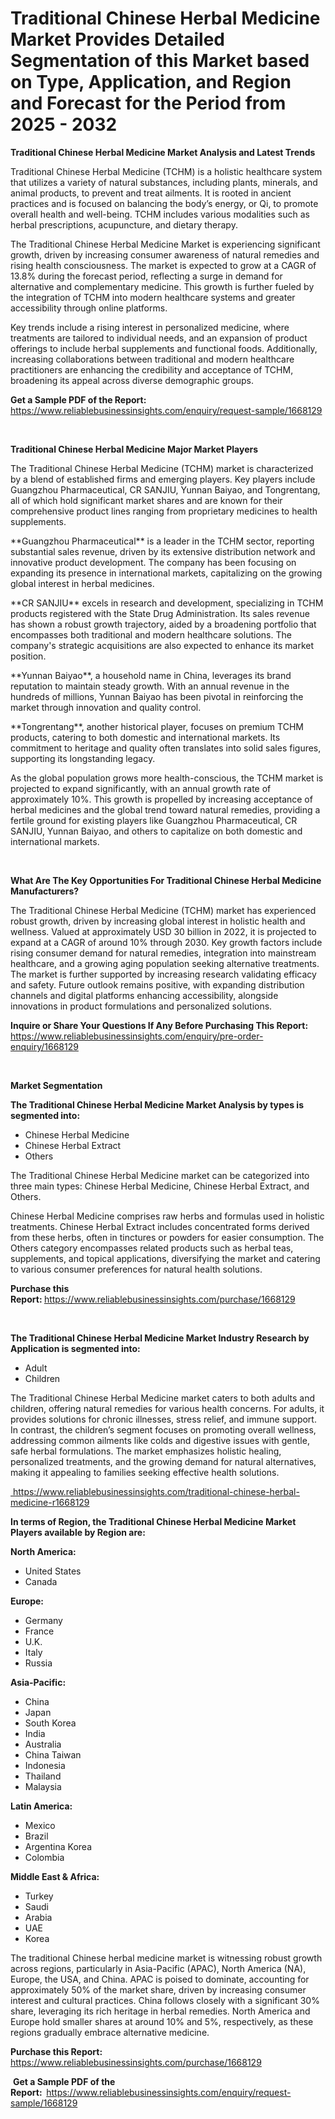 <p><h1>Traditional Chinese Herbal Medicine Market Provides Detailed Segmentation of this Market based on Type, Application, and Region and Forecast for the Period from 2025 - 2032</h1></p><p><strong>Traditional Chinese Herbal Medicine Market Analysis and Latest Trends</strong></p>
<p><p>Traditional Chinese Herbal Medicine (TCHM) is a holistic healthcare system that utilizes a variety of natural substances, including plants, minerals, and animal products, to prevent and treat ailments. It is rooted in ancient practices and is focused on balancing the body’s energy, or Qi, to promote overall health and well-being. TCHM includes various modalities such as herbal prescriptions, acupuncture, and dietary therapy.</p><p>The Traditional Chinese Herbal Medicine Market is experiencing significant growth, driven by increasing consumer awareness of natural remedies and rising health consciousness. The market is expected to grow at a CAGR of 13.8% during the forecast period, reflecting a surge in demand for alternative and complementary medicine. This growth is further fueled by the integration of TCHM into modern healthcare systems and greater accessibility through online platforms. </p><p>Key trends include a rising interest in personalized medicine, where treatments are tailored to individual needs, and an expansion of product offerings to include herbal supplements and functional foods. Additionally, increasing collaborations between traditional and modern healthcare practitioners are enhancing the credibility and acceptance of TCHM, broadening its appeal across diverse demographic groups.</p></p>
<p><strong>Get a Sample PDF of the Report:&nbsp;</strong> <a href="https://www.reliablebusinessinsights.com/enquiry/request-sample/1668129?utm_campaign=2853&utm_medium=2&utm_source=Github&utm_content=ia&utm_term=19042025&utm_id=traditional-chinese-herbal-medicine">https://www.reliablebusinessinsights.com/enquiry/request-sample/1668129</a></p>
<p>&nbsp;</p>
<p><strong>Traditional Chinese Herbal Medicine Major Market Players</strong></p>
<p><p>The Traditional Chinese Herbal Medicine (TCHM) market is characterized by a blend of established firms and emerging players. Key players include Guangzhou Pharmaceutical, CR SANJIU, Yunnan Baiyao, and Tongrentang, all of which hold significant market shares and are known for their comprehensive product lines ranging from proprietary medicines to health supplements.</p><p>**Guangzhou Pharmaceutical** is a leader in the TCHM sector, reporting substantial sales revenue, driven by its extensive distribution network and innovative product development. The company has been focusing on expanding its presence in international markets, capitalizing on the growing global interest in herbal medicines.</p><p>**CR SANJIU** excels in research and development, specializing in TCHM products registered with the State Drug Administration. Its sales revenue has shown a robust growth trajectory, aided by a broadening portfolio that encompasses both traditional and modern healthcare solutions. The company's strategic acquisitions are also expected to enhance its market position.</p><p>**Yunnan Baiyao**, a household name in China, leverages its brand reputation to maintain steady growth. With an annual revenue in the hundreds of millions, Yunnan Baiyao has been pivotal in reinforcing the market through innovation and quality control.</p><p>**Tongrentang**, another historical player, focuses on premium TCHM products, catering to both domestic and international markets. Its commitment to heritage and quality often translates into solid sales figures, supporting its longstanding legacy.</p><p>As the global population grows more health-conscious, the TCHM market is projected to expand significantly, with an annual growth rate of approximately 10%. This growth is propelled by increasing acceptance of herbal medicines and the global trend toward natural remedies, providing a fertile ground for existing players like Guangzhou Pharmaceutical, CR SANJIU, Yunnan Baiyao, and others to capitalize on both domestic and international markets.</p></p>
<p>&nbsp;</p>
<p><strong>What Are The Key Opportunities For Traditional Chinese Herbal Medicine Manufacturers?</strong></p>
<p><p>The Traditional Chinese Herbal Medicine (TCHM) market has experienced robust growth, driven by increasing global interest in holistic health and wellness. Valued at approximately USD 30 billion in 2022, it is projected to expand at a CAGR of around 10% through 2030. Key growth factors include rising consumer demand for natural remedies, integration into mainstream healthcare, and a growing aging population seeking alternative treatments. The market is further supported by increasing research validating efficacy and safety. Future outlook remains positive, with expanding distribution channels and digital platforms enhancing accessibility, alongside innovations in product formulations and personalized solutions.</p></p>
<p><strong>Inquire or Share Your Questions If Any Before Purchasing This Report:</strong> <a href="https://www.reliablebusinessinsights.com/enquiry/pre-order-enquiry/1668129?utm_campaign=2853&utm_medium=2&utm_source=Github&utm_content=ia&utm_term=19042025&utm_id=traditional-chinese-herbal-medicine">https://www.reliablebusinessinsights.com/enquiry/pre-order-enquiry/1668129</a></p>
<p>&nbsp;</p>
<p><strong>Market Segmentation</strong></p>
<p><strong>The Traditional Chinese Herbal Medicine Market Analysis by types is segmented into:</strong></p>
<p><ul><li>Chinese Herbal Medicine</li><li>Chinese Herbal Extract</li><li>Others</li></ul></p>
<p><p>The Traditional Chinese Herbal Medicine market can be categorized into three main types: Chinese Herbal Medicine, Chinese Herbal Extract, and Others. </p><p>Chinese Herbal Medicine comprises raw herbs and formulas used in holistic treatments. Chinese Herbal Extract includes concentrated forms derived from these herbs, often in tinctures or powders for easier consumption. The Others category encompasses related products such as herbal teas, supplements, and topical applications, diversifying the market and catering to various consumer preferences for natural health solutions.</p></p>
<p><strong>Purchase this Report:&nbsp;</strong><a href="https://www.reliablebusinessinsights.com/purchase/1668129?utm_campaign=2853&utm_medium=2&utm_source=Github&utm_content=ia&utm_term=19042025&utm_id=traditional-chinese-herbal-medicine">https://www.reliablebusinessinsights.com/purchase/1668129</a></p>
<p>&nbsp;</p>
<p><strong>The Traditional Chinese Herbal Medicine Market Industry Research by Application is segmented into:</strong></p>
<p><ul><li>Adult</li><li>Children</li></ul></p>
<p><p>The Traditional Chinese Herbal Medicine market caters to both adults and children, offering natural remedies for various health concerns. For adults, it provides solutions for chronic illnesses, stress relief, and immune support. In contrast, the children’s segment focuses on promoting overall wellness, addressing common ailments like colds and digestive issues with gentle, safe herbal formulations. The market emphasizes holistic healing, personalized treatments, and the growing demand for natural alternatives, making it appealing to families seeking effective health solutions.</p></p>
<p><a href="https://www.reliablebusinessinsights.com/traditional-chinese-herbal-medicine-r1668129?utm_campaign=2853&utm_medium=2&utm_source=Github&utm_content=ia&utm_term=19042025&utm_id=traditional-chinese-herbal-medicine">&nbsp;https://www.reliablebusinessinsights.com/traditional-chinese-herbal-medicine-r1668129</a></p>
<p><strong>In terms of Region, the Traditional Chinese Herbal Medicine Market Players available by Region are:</strong></p>
<p>
    <p> <strong> North America: </strong>
        <ul>
            <li>United States</li>
            <li>Canada</li>
        </ul>
        </p> 
    <p> <strong> Europe: </strong>
        <ul>
            <li>Germany</li>
            <li>France</li>
            <li>U.K.</li>
            <li>Italy</li>
            <li>Russia</li>
        </ul>
        </p> 
    <p> <strong> Asia-Pacific: </strong>
        <ul>
            <li>China</li>
            <li>Japan</li>
            <li>South Korea</li>
            <li>India</li>
            <li>Australia</li>
            <li>China Taiwan</li>
            <li>Indonesia</li>
            <li>Thailand</li>
            <li>Malaysia</li>
        </ul>
        </p> 
    <p> <strong> Latin America: </strong>
        <ul>
            <li>Mexico</li>
            <li>Brazil</li>
            <li>Argentina Korea</li>
            <li>Colombia</li>
        </ul>
        </p> 
    <p> <strong> Middle East & Africa: </strong>
        <ul>
            <li>Turkey</li>
            <li>Saudi</li>
            <li>Arabia</li>
            <li>UAE</li>
            <li>Korea</li>
        </ul>
    </p>
    </p>
<p><p>The traditional Chinese herbal medicine market is witnessing robust growth across regions, particularly in Asia-Pacific (APAC), North America (NA), Europe, the USA, and China. APAC is poised to dominate, accounting for approximately 50% of the market share, driven by increasing consumer interest and cultural practices. China follows closely with a significant 30% share, leveraging its rich heritage in herbal remedies. North America and Europe hold smaller shares at around 10% and 5%, respectively, as these regions gradually embrace alternative medicine.</p></p>
<p><strong>Purchase this Report: </strong><a href="https://www.reliablebusinessinsights.com/purchase/1668129?utm_campaign=2853&utm_medium=2&utm_source=Github&utm_content=ia&utm_term=19042025&utm_id=traditional-chinese-herbal-medicine">https://www.reliablebusinessinsights.com/purchase/1668129</a></p>
<p>&nbsp;<strong>Get a Sample PDF of the Report:&nbsp;&nbsp;</strong><a href="https://www.reliablebusinessinsights.com/enquiry/request-sample/1668129?utm_campaign=2853&utm_medium=2&utm_source=Github&utm_content=ia&utm_term=19042025&utm_id=traditional-chinese-herbal-medicine">https://www.reliablebusinessinsights.com/enquiry/request-sample/1668129</a></p>
<p><strong></strong></p>
<p><p></p><p></p><p></p></p>